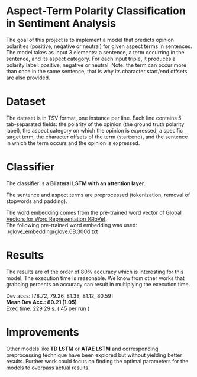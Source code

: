 # Aspect-Term Polarity Classification in Sentiment Analysis

The goal of this project is to implement a model that predicts opinion polarities (positive, 
negative or neutral) for given aspect terms in sentences. The model takes as input 3 elements: a 
sentence, a term occurring in the sentence, and its aspect category. For each input triple, it produces 
a polarity label: positive, negative or neutral. Note: the term can occur more than once in the same 
sentence, that is why its character start/end offsets are also provided. 
 

# Dataset
 
The dataset is in TSV format, one instance per line. Each line contains 5 tab-separated fields: the polarity of the opinion (the ground truth polarity label), 
the aspect category on which the opinion is expressed, a specific target term, the character offsets 
of the term (start:end), and the sentence in which the term occurs and the opinion is expressed. 
 


# Classifier 
The classifier is a **Bilateral LSTM with an attention layer**.   

The sentence and aspect terms are preprocessed (tokenization, removal of stopwords and padding).   

The word embedding comes from the pre-trained word vector of [Global Vectors for Word Representation (GloVe)](https://nlp.stanford.edu/projects/glove/).   
The following pre-trained word embedding was used: ./glove_embedding/glove.6B.300d.txt

# Results

The results are of the order of 80% accuracy which is interesting for this model. The execution time is reasonable. We know from other works that grabbing percents on accuracy can result in multiplying the execution time.

Dev accs: [78.72, 79.26, 81.38, 81.12, 80.59]  
**Mean Dev Acc.: 80.21 (1.05)**  
Exec time: 229.29 s. ( 45 per run )

# Improvements
Other models like **TD LSTM** or **ATAE LSTM** and corresponding preprocessing technique have been explored but without yielding better results. Further work could focus on finding the optimal parameters for the models to overpass actual results.

